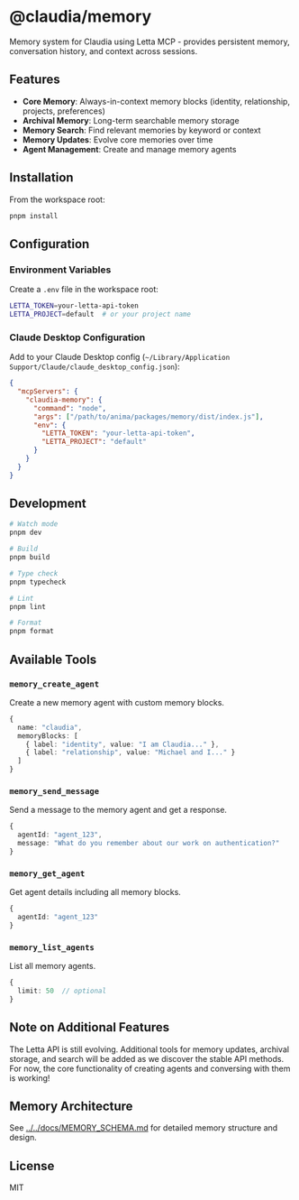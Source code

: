 # @claudia/memory

Memory system for Claudia using Letta MCP - provides persistent memory, conversation history, and context across sessions.

## Features

- **Core Memory**: Always-in-context memory blocks (identity, relationship, projects, preferences)
- **Archival Memory**: Long-term searchable memory storage
- **Memory Search**: Find relevant memories by keyword or context
- **Memory Updates**: Evolve core memories over time
- **Agent Management**: Create and manage memory agents

## Installation

From the workspace root:

```bash
pnpm install
```

## Configuration

### Environment Variables

Create a `.env` file in the workspace root:

```bash
LETTA_TOKEN=your-letta-api-token
LETTA_PROJECT=default  # or your project name
```

### Claude Desktop Configuration

Add to your Claude Desktop config (`~/Library/Application Support/Claude/claude_desktop_config.json`):

```json
{
  "mcpServers": {
    "claudia-memory": {
      "command": "node",
      "args": ["/path/to/anima/packages/memory/dist/index.js"],
      "env": {
        "LETTA_TOKEN": "your-letta-api-token",
        "LETTA_PROJECT": "default"
      }
    }
  }
}
```

## Development

```bash
# Watch mode
pnpm dev

# Build
pnpm build

# Type check
pnpm typecheck

# Lint
pnpm lint

# Format
pnpm format
```

## Available Tools

### `memory_create_agent`
Create a new memory agent with custom memory blocks.

```typescript
{
  name: "claudia",
  memoryBlocks: [
    { label: "identity", value: "I am Claudia..." },
    { label: "relationship", value: "Michael and I..." }
  ]
}
```

### `memory_send_message`
Send a message to the memory agent and get a response.

```typescript
{
  agentId: "agent_123",
  message: "What do you remember about our work on authentication?"
}
```

### `memory_get_agent`
Get agent details including all memory blocks.

```typescript
{
  agentId: "agent_123"
}
```

### `memory_list_agents`
List all memory agents.

```typescript
{
  limit: 50  // optional
}
```

## Note on Additional Features

The Letta API is still evolving. Additional tools for memory updates, archival storage, and search will be added as we discover the stable API methods. For now, the core functionality of creating agents and conversing with them is working!

## Memory Architecture

See [../../docs/MEMORY_SCHEMA.md](../../docs/MEMORY_SCHEMA.md) for detailed memory structure and design.

## License

MIT
